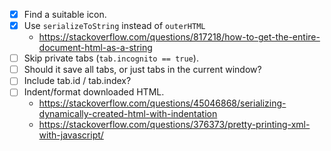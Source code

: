- [x] Find a suitable icon.
- [x] Use `serializeToString` instead of `outerHTML`
  - <https://stackoverflow.com/questions/817218/how-to-get-the-entire-document-html-as-a-string>
- [ ] Skip private tabs (`tab.incognito == true`).
- [ ] Should it save all tabs, or just tabs in the current window?
- [ ] Include tab.id / tab.index?
- [ ] Indent/format downloaded HTML.
  - <https://stackoverflow.com/questions/45046868/serializing-dynamically-created-html-with-indentation>
  - <https://stackoverflow.com/questions/376373/pretty-printing-xml-with-javascript/>
